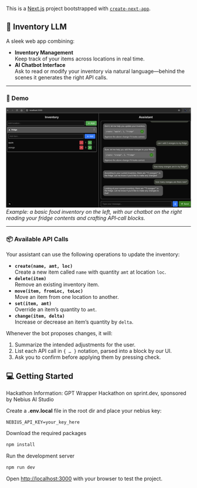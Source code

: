 This is a [Next.js](https://nextjs.org) project bootstrapped with [`create-next-app`](https://nextjs.org/docs/app/api-reference/cli/create-next-app).

## 🚀 Inventory LLM

A sleek web app combining:

- **Inventory Management**  
  Keep track of your items across locations in real time.  
- **AI Chatbot Interface**  
  Ask to read or modify your inventory via natural language—behind the scenes it generates the right API calls.

---

### 📸 Demo

![Inventory + Chatbot demo](/screenshots/testing.webp)  
*Example: a basic food inventory on the left, with our chatbot on the right reading your fridge contents and crafting API‑call blocks.*

---

### 📦 Available API Calls

Your assistant can use the following operations to update the inventory:

- **`create(name, amt, loc)`**  
  Create a new item called `name` with quantity `amt` at location `loc`.  
- **`delete(item)`**  
  Remove an existing inventory item.  
- **`move(item, fromLoc, toLoc)`**  
  Move an item from one location to another.  
- **`set(item, amt)`**  
  Override an item’s quantity to `amt`.  
- **`change(item, delta)`**  
  Increase or decrease an item’s quantity by `delta`.  

Whenever the bot proposes changes, it will:

1. Summarize the intended adjustments for the user.  
2. List each API call in `{ … }` notation, parsed into a block by our UI.  
3. Ask you to confirm before applying them by pressing check.  


## 💻 Getting Started

Hackathon Information: GPT Wrapper Hackathon on sprint.dev, sponsored by Nebius AI Studio

Create a **.env.local** file in the root dir and place your nebius key:
```text
NEBIUS_API_KEY=your_key_here
```

Download the required packages
```bash
npm install
```

Run the development server
```bash
npm run dev
```

Open [http://localhost:3000](http://localhost:3000) with your browser to test the project.
